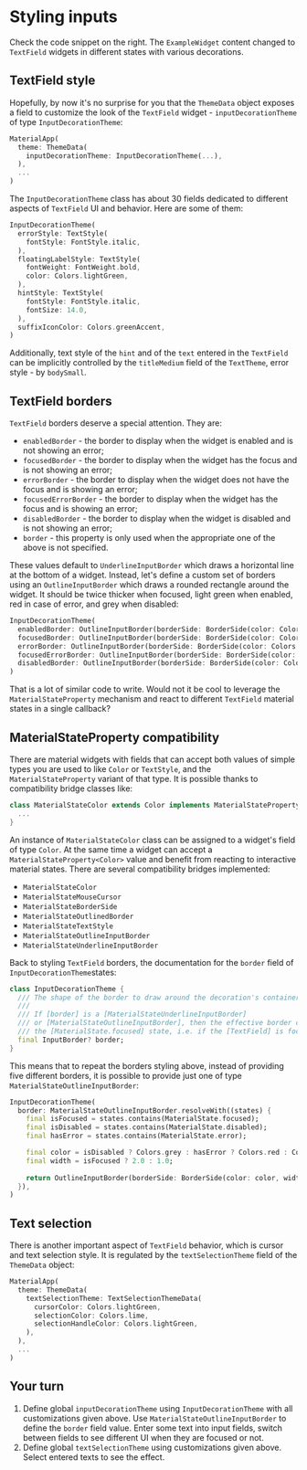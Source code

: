 # Styling inputs

Check the code snippet on the right. The `ExampleWidget` content changed to `TextField` widgets in different states with various decorations.

## TextField style

Hopefully, by now it's no surprise for you that the `ThemeData` object exposes a field to customize the look of the `TextField` widget - `inputDecorationTheme` of type `InputDecorationTheme`:

```dart
MaterialApp(
  theme: ThemeData(
    inputDecorationTheme: InputDecorationTheme(...),
  ),
  ...
)
```

The `InputDecorationTheme` class has about 30 fields dedicated to different aspects of `TextField` UI and behavior. Here are some of them:

```dart
InputDecorationTheme(
  errorStyle: TextStyle(
    fontStyle: FontStyle.italic,
  ),
  floatingLabelStyle: TextStyle(
    fontWeight: FontWeight.bold,
    color: Colors.lightGreen,
  ),
  hintStyle: TextStyle(
    fontStyle: FontStyle.italic,
    fontSize: 14.0,
  ),
  suffixIconColor: Colors.greenAccent,
)
```

Additionally, text style of the `hint` and of the `text` entered in the `TextField` can be implicitly controlled by the `titleMedium` field of the `TextTheme`, error style - by `bodySmall`.

## TextField borders

`TextField` borders deserve a special attention. They are:

* `enabledBorder` - the border to display when the widget is enabled and is not showing an error;
* `focusedBorder` - the border to display when the widget has the focus and is not showing an error;
* `errorBorder` - the border to display when the widget does not have the focus and is showing an error;
* `focusedErrorBorder` - the border to display when the widget has the focus and is showing an error;
* `disabledBorder` - the border to display when the widget is disabled and is not showing an error;
* `border` - this property is only used when the appropriate one of the above is not specified.

These values default to `UnderlineInputBorder` which draws a horizontal line at the bottom of a widget. Instead, let's define a custom set of borders using an `OutlineInputBorder` which draws a rounded rectangle around the widget. It should be twice thicker when focused, light green when enabled, red in case of error, and grey when disabled:

```dart
InputDecorationTheme(
  enabledBorder: OutlineInputBorder(borderSide: BorderSide(color: Colors.lightGreen)),
  focusedBorder: OutlineInputBorder(borderSide: BorderSide(color: Colors.lightGreen, width: 2)),
  errorBorder: OutlineInputBorder(borderSide: BorderSide(color: Colors.red)),
  focusedErrorBorder: OutlineInputBorder(borderSide: BorderSide(color: Colors.red, width: 2)),
  disabledBorder: OutlineInputBorder(borderSide: BorderSide(color: Colors.grey)),
)
```

That is a lot of similar code to write. Would not it be cool to leverage the `MaterialStateProperty` mechanism and react to different `TextField` material states in a single callback?

## MaterialStateProperty compatibility

There are material widgets with fields that can accept both values of simple types you are used to like `Color` or `TextStyle`, and the `MaterialStateProperty` variant of that type. It is possible thanks to compatibility bridge classes like:

```dart
class MaterialStateColor extends Color implements MaterialStateProperty<Color> {
  ...
}
```

An instance of `MaterialStateColor` class can be assigned to a widget's field of type `Color`. At the same time a widget can accept a `MaterialStateProperty<Color>` value and benefit from reacting to interactive material states. There are several compatibility bridges implemented:

* `MaterialStateColor`
* `MaterialStateMouseCursor`
* `MaterialStateBorderSide`
* `MaterialStateOutlinedBorder`
* `MaterialStateTextStyle`
* `MaterialStateOutlineInputBorder`
* `MaterialStateUnderlineInputBorder`

Back to styling `TextField` borders, the documentation for the `border` field of `InputDecorationTheme`states: 

```dart
class InputDecorationTheme {
  /// The shape of the border to draw around the decoration's container.
  ///
  /// If [border] is a [MaterialStateUnderlineInputBorder]
  /// or [MaterialStateOutlineInputBorder], then the effective border can depend on
  /// the [MaterialState.focused] state, i.e. if the [TextField] is focused or not.
  final InputBorder? border;
}
```

This means that to repeat the borders styling above, instead of providing five different borders, it is possible to provide just one of type `MaterialStateOutlineInputBorder`:

```dart
InputDecorationTheme(
  border: MaterialStateOutlineInputBorder.resolveWith((states) {
    final isFocused = states.contains(MaterialState.focused);
    final isDisabled = states.contains(MaterialState.disabled);
    final hasError = states.contains(MaterialState.error);

    final color = isDisabled ? Colors.grey : hasError ? Colors.red : Colors.lightGreen;
    final width = isFocused ? 2.0 : 1.0;
    
    return OutlineInputBorder(borderSide: BorderSide(color: color, width: width));
  }),
)
```

## Text selection

There is another important aspect of `TextField` behavior, which is cursor and text selection style. It is regulated by the `textSelectionTheme` field of the `ThemeData` object:

```dart
MaterialApp(
  theme: ThemeData(
    textSelectionTheme: TextSelectionThemeData(
      cursorColor: Colors.lightGreen,
      selectionColor: Colors.lime,
      selectionHandleColor: Colors.lightGreen,
    ),
  ),
  ...
)
```

## Your turn

1. Define global `inputDecorationTheme` using `InputDecorationTheme` with all customizations given above. Use `MaterialStateOutlineInputBorder` to define the `border` field value. Enter some text into input fields, switch between fields to see different UI when they are focused or not.
2. Define global `textSelectionTheme` using customizations given above. Select entered texts to see the effect.

